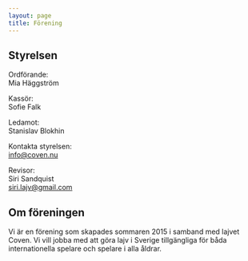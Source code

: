 ```yaml
---
layout: page
title: Förening
---
```


## Styrelsen

Ordförande:  
Mia Häggström

Kassör:  
Sofie Falk

Ledamot:  
Stanislav Blokhin

Kontakta styrelsen:  
info@coven.nu

Revisor:  
Siri Sandquist  
siri.lajv@gmail.com

## Om föreningen
Vi är en förening som skapades sommaren 2015 i samband med lajvet Coven. Vi vill jobba med att göra lajv i Sverige tillgängliga för båda internationella spelare och spelare i alla åldrar. 

